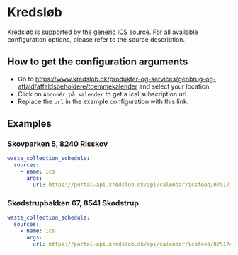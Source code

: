 # Kredsløb

Kredsløb is supported by the generic [ICS](/doc/source/ics.md) source. For all available configuration options, please refer to the source description.


## How to get the configuration arguments

- Go to <https://www.kredslob.dk/produkter-og-services/genbrug-og-affald/affaldsbeholdere/toemmekalender> and select your location.  
- Click on `Abonnér på kalender` to get a ical subscription url.
- Replace the `url` in the example configuration with this link.

## Examples

### Skovparken 5, 8240 Risskov

```yaml
waste_collection_schedule:
  sources:
    - name: ics
      args:
        url: https://portal-api.kredslob.dk/api/calendar/icsfeed/07517381___5_______/67799
```
### Skødstrupbakken 67, 8541 Skødstrup

```yaml
waste_collection_schedule:
  sources:
    - name: ics
      args:
        url: https://portal-api.kredslob.dk/api/calendar/icsfeed/07517484__79_______/71319
```
